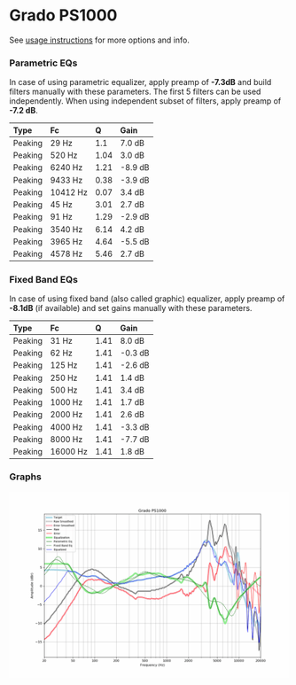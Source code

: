 # Grado PS1000
See [usage instructions](https://github.com/jaakkopasanen/AutoEq#usage) for more options and info.

### Parametric EQs
In case of using parametric equalizer, apply preamp of **-7.3dB** and build filters manually
with these parameters. The first 5 filters can be used independently.
When using independent subset of filters, apply preamp of **-7.2 dB**.

| Type    | Fc       |    Q | Gain    |
|:--------|:---------|:-----|:--------|
| Peaking | 29 Hz    | 1.1  | 7.0 dB  |
| Peaking | 520 Hz   | 1.04 | 3.0 dB  |
| Peaking | 6240 Hz  | 1.21 | -8.9 dB |
| Peaking | 9433 Hz  | 0.38 | -3.9 dB |
| Peaking | 10412 Hz | 0.07 | 3.4 dB  |
| Peaking | 45 Hz    | 3.01 | 2.7 dB  |
| Peaking | 91 Hz    | 1.29 | -2.9 dB |
| Peaking | 3540 Hz  | 6.14 | 4.2 dB  |
| Peaking | 3965 Hz  | 4.64 | -5.5 dB |
| Peaking | 4578 Hz  | 5.46 | 2.7 dB  |

### Fixed Band EQs
In case of using fixed band (also called graphic) equalizer, apply preamp of **-8.1dB**
(if available) and set gains manually with these parameters.

| Type    | Fc       |    Q | Gain    |
|:--------|:---------|:-----|:--------|
| Peaking | 31 Hz    | 1.41 | 8.0 dB  |
| Peaking | 62 Hz    | 1.41 | -0.3 dB |
| Peaking | 125 Hz   | 1.41 | -2.6 dB |
| Peaking | 250 Hz   | 1.41 | 1.4 dB  |
| Peaking | 500 Hz   | 1.41 | 3.4 dB  |
| Peaking | 1000 Hz  | 1.41 | 1.7 dB  |
| Peaking | 2000 Hz  | 1.41 | 2.6 dB  |
| Peaking | 4000 Hz  | 1.41 | -3.3 dB |
| Peaking | 8000 Hz  | 1.41 | -7.7 dB |
| Peaking | 16000 Hz | 1.41 | 1.8 dB  |

### Graphs
![](./Grado%20PS1000.png)